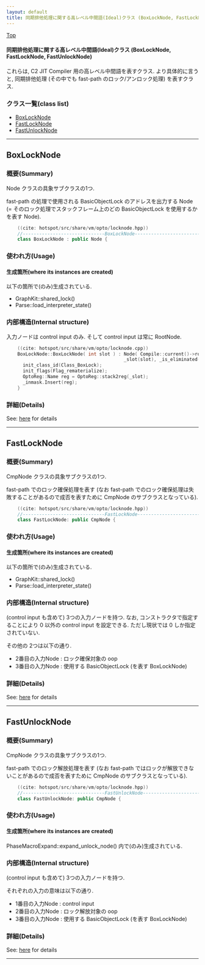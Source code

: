 ```yaml
---
layout: default
title: 同期排他処理に関する高レベル中間語(Ideal)クラス (BoxLockNode, FastLockNode, FastUnlockNode)
---
```

[Top](../index.html)

#### 同期排他処理に関する高レベル中間語(Ideal)クラス (BoxLockNode, FastLockNode, FastUnlockNode)

これらは, C2 JIT Compiler 用の高レベル中間語を表すクラス.
より具体的に言うと, 同期排他処理 (その中でも fast-path のロック/アンロック処理) を表すクラス.


### クラス一覧(class list)

  * [BoxLockNode](#noBFpilVHH)
  * [FastLockNode](#noosq3r_B1)
  * [FastUnlockNode](#noYv663zxg)


---
## <a name="noBFpilVHH" id="noBFpilVHH">BoxLockNode</a>

### 概要(Summary)
Node クラスの具象サブクラスの1つ.

fast-path の処理で使用される BasicObjectLock のアドレスを出力する Node
(= そのロック処理でスタックフレーム上のどの BasicObjectLock を使用するかを表す Node).


```cpp
    ((cite: hotspot/src/share/vm/opto/locknode.hpp))
    //------------------------------BoxLockNode------------------------------------
    class BoxLockNode : public Node {
```

### 使われ方(Usage)
#### 生成箇所(where its instances are created)
以下の箇所で(のみ)生成されている.

* GraphKit::shared_lock()
* Parse::load_interpreter_state()

### 内部構造(Internal structure)
入力ノードは control input のみ. そして control input は常に RootNode.


```cpp
    ((cite: hotspot/src/share/vm/opto/locknode.cpp))
    BoxLockNode::BoxLockNode( int slot ) : Node( Compile::current()->root() ),
                                           _slot(slot), _is_eliminated(false) {
      init_class_id(Class_BoxLock);
      init_flags(Flag_rematerialize);
      OptoReg::Name reg = OptoReg::stack2reg(_slot);
      _inmask.Insert(reg);
    }
```




### 詳細(Details)
See: [here](../doxygen/classBoxLockNode.html) for details

---
## <a name="noosq3r_B1" id="noosq3r_B1">FastLockNode</a>

### 概要(Summary)
CmpNode クラスの具象サブクラスの1つ.

fast-path でのロック確保処理を表す
(なお fast-path でのロック確保処理は失敗することがあるので成否を表すために CmpNode のサブクラスとなっている).


```cpp
    ((cite: hotspot/src/share/vm/opto/locknode.hpp))
    //------------------------------FastLockNode-----------------------------------
    class FastLockNode: public CmpNode {
```

### 使われ方(Usage)
#### 生成箇所(where its instances are created)
以下の箇所で(のみ)生成されている.

* GraphKit::shared_lock()
* Parse::load_interpreter_state()

### 内部構造(Internal structure)
(control input も含めて) 3つの入力ノードを持つ. 
なお, コンストラクタで指定することにより 0 以外の control input を設定できる. ただし現状では 0 しか指定されていない.

その他の 2つは以下の通り.

* 2番目の入力Node : ロック確保対象の oop
* 3番目の入力Node : 使用する BasicObjectLock (を表す BoxLockNode)




### 詳細(Details)
See: [here](../doxygen/classFastLockNode.html) for details

---
## <a name="noYv663zxg" id="noYv663zxg">FastUnlockNode</a>

### 概要(Summary)
CmpNode クラスの具象サブクラスの1つ.

fast-path でのロック解放処理を表す
(なお fast-path ではロックが解放できないことがあるので成否を表すために CmpNode のサブクラスとなっている).


```cpp
    ((cite: hotspot/src/share/vm/opto/locknode.hpp))
    //------------------------------FastUnlockNode---------------------------------
    class FastUnlockNode: public CmpNode {
```

### 使われ方(Usage)
#### 生成箇所(where its instances are created)
PhaseMacroExpand::expand_unlock_node() 内で(のみ)生成されている.

### 内部構造(Internal structure)
(control input も含めて) 3つの入力ノードを持つ. 

それぞれの入力の意味は以下の通り.

* 1番目の入力Node : control input
* 2番目の入力Node : ロック解放対象の oop
* 3番目の入力Node : 使用する BasicObjectLock (を表す BoxLockNode)




### 詳細(Details)
See: [here](../doxygen/classFastUnlockNode.html) for details

---
